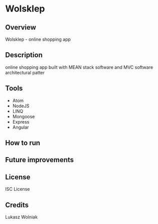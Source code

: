 # Wolsklep

## Overview 
Wolsklep - online shopping app

## Description
online shopping app built with MEAN stack software and MVC software architectural patter

## Tools 
- Atom
- NodeJS
- LINQ
- Mongoose
- Express
- Angular

## How to run


## Future improvements

## License 
ISC License

## Credits
Lukasz Wolniak
